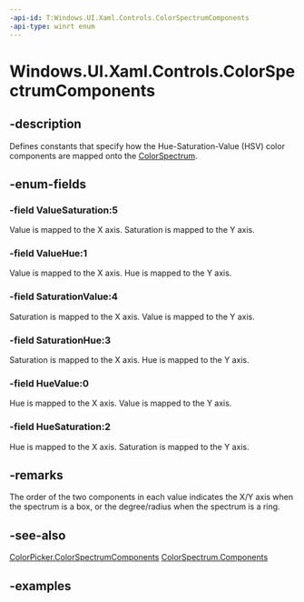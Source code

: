 ```yaml
---
-api-id: T:Windows.UI.Xaml.Controls.ColorSpectrumComponents
-api-type: winrt enum
---
```


<!-- Enumeration syntax.
public enum ColorSpectrumComponents : int 
-->

# Windows.UI.Xaml.Controls.ColorSpectrumComponents

## -description

Defines constants that specify how the Hue-Saturation-Value (HSV) color components are mapped onto the [ColorSpectrum](../windows.ui.xaml.controls.primitives/colorspectrum.md).

## -enum-fields

### -field ValueSaturation:5

Value is mapped to the X axis. Saturation is mapped to the Y axis.

### -field ValueHue:1

Value is mapped to the X axis. Hue is mapped to the Y axis.

### -field SaturationValue:4

Saturation is mapped to the X axis. Value is mapped to the Y axis.

### -field SaturationHue:3

Saturation is mapped to the X axis. Hue is mapped to the Y axis.

### -field HueValue:0

Hue is mapped to the X axis. Value is mapped to the Y axis.

### -field HueSaturation:2

Hue is mapped to the X axis. Saturation is mapped to the Y axis.

## -remarks

The order of the two components in each value indicates the X/Y axis when the spectrum is a box, or the degree/radius when the spectrum is a ring.

## -see-also

[ColorPicker.ColorSpectrumComponents](colorpicker_colorspectrumcomponents.md)
[ColorSpectrum.Components](../windows.ui.xaml.controls.primitives/colorspectrum_components.md)

## -examples

